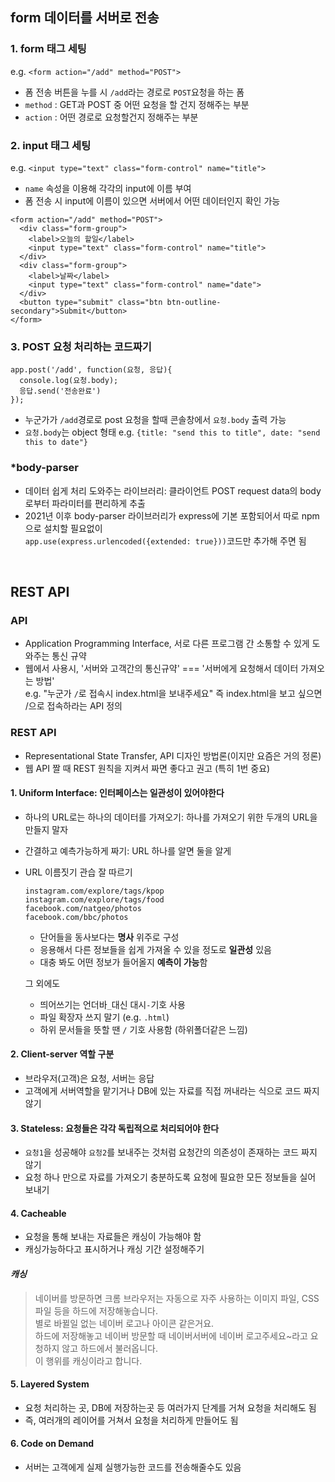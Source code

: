 ## form 데이터를 서버로 전송
### 1. form 태그 세팅
e.g. `<form action="/add" method="POST">`
- 폼 전송 버튼을 누를 시 `/add`라는 경로로 `POST`요청을 하는 폼
- `method` : GET과 POST 중 어떤 요청을 할 건지 정해주는 부분
- `action` : 어떤 경로로 요청할건지 정해주는 부분

### 2. input 태그 세팅
e.g. `<input type="text" class="form-control" name="title">`
- `name` 속성을 이용해 각각의 input에 이름 부여
- 폼 전송 시 input에 이름이 있으면 서버에서 어떤 데이터인지 확인 가능

```
<form action="/add" method="POST">
  <div class="form-group">
    <label>오늘의 할일</label>
    <input type="text" class="form-control" name="title">
  </div>
  <div class="form-group">
    <label>날짜</label>
    <input type="text" class="form-control" name="date">
  </div>
  <button type="submit" class="btn btn-outline-secondary">Submit</button>
</form> 
```

### 3. POST 요청 처리하는 코드짜기
```
app.post('/add', function(요청, 응답){
  console.log(요청.body);
  응답.send('전송완료')
});
```
- 누군가가 `/add`경로로 post 요청을 할때 콘솔창에서 `요청.body` 출력 가능
- `요청.body`는 object 형태 e.g. `{title: "send this to title", date: "send this to date"}`

### *body-parser
- 데이터 쉽게 처리 도와주는 라이브러리: 클라이언트 POST request data의 body로부터 파라미터를 편리하게 추출
- 2021년 이후 body-parser 라이브러리가 express에 기본 포함되어서 따로 npm으로 설치할 필요없이    
`app.use(express.urlencoded({extended: true}))`코드만 추가해 주면 됨

<br/>

## REST API
### API
- Application Programming Interface, 서로 다른 프로그램 간 소통할 수 있게 도와주는 통신 규약
- 웹에서 사용시, '서버와 고객간의 통신규약' === '서버에게 요청해서 데이터 가져오는 방법'      
e.g. "누군가 `/`로 접속시 index.html을 보내주세요" 즉 index.html을 보고 싶으면 /으로 접속하라는 API 정의

### REST API
- Representational State Transfer, API 디자인 방법론(이지만 요즘은 거의 정론)
- 웹 API 짤 때 REST 원칙을 지켜서 짜면 좋다고 권고 (특히 1번 중요)

#### 1. Uniform Interface: 인터페이스는 일관성이 있어야한다
- 하나의 URL로는 하나의 데이터를 가져오기: 하나를 가져오기 위한 두개의 URL을 만들지 말자
- 간결하고 예측가능하게 짜기: URL 하나를 알면 둘을 알게
- URL 이름짓기 관습 잘 따르기
  ```
  instagram.com/explore/tags/kpop
  instagram.com/explore/tags/food
  facebook.com/natgeo/photos
  facebook.com/bbc/photos
  ```
  - 단어들을 동사보다는 **명사** 위주로 구성
  - 응용해서 다른 정보들을 쉽게 가져올 수 있을 정도로 **일관성** 있음 
  - 대충 봐도 어떤 정보가 들어올지 **예측이 가능**함 

  그 외에도
  - 띄어쓰기는 언더바`_`대신 대시`-`기호 사용
  - 파일 확장자 쓰지 말기 (e.g. `.html`)
  - 하위 문서들을 뜻할 땐 `/` 기호 사용함 (하위폴더같은 느낌)

#### 2. Client-server 역할 구분
- 브라우저(고객)은 요청, 서버는 응답
- 고객에게 서버역할을 맡기거나 DB에 있는 자료를 직접 꺼내라는 식으로 코드 짜지 않기

#### 3. Stateless: 요청들은 각각 독립적으로 처리되어야 한다
- `요청1`을 성공해야 `요청2`를 보내주는 것처럼 요청간의 의존성이 존재하는 코드 짜지 않기
- 요청 하나 만으로 자료를 가져오기 충분하도록 요청에 필요한 모든 정보들을 실어 보내기

#### 4. Cacheable
- 요청을 통해 보내는 자료들은 캐싱이 가능해야 함
- 캐싱가능하다고 표시하거나 캐싱 기간 설정해주기     
#### *캐싱*
> 네이버를 방문하면 크롬 브라우저는 자동으로 자주 사용하는 이미지 파일, CSS 파일 등을 하드에 저장해놓습니다.    
> 별로 바뀔일 없는 네이버 로고나 아이콘 같은거요.   
> 하드에 저장해놓고 네이버 방문할 때 네이버서버에 네이버 로고주세요~라고 요청하지 않고 하드에서 불러옵니다.     
> 이 행위를 캐싱이라고 합니다.      

#### 5. Layered System
- 요청 처리하는 곳, DB에 저장하는곳 등 여러가지 단계를 거쳐 요청을 처리해도 됨
- 즉, 여러개의 레이어를 거쳐서 요청을 처리하게 만들어도 됨

#### 6. Code on Demand
- 서버는 고객에게 실제 실행가능한 코드를 전송해줄수도 있음

 



 

 

